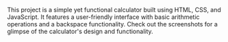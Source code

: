 This project is a simple yet functional calculator built using HTML, CSS, and JavaScript. 
It features a user-friendly interface with basic arithmetic operations and a backspace functionality. 
Check out the screenshots for a glimpse of the calculator's design and functionality.


